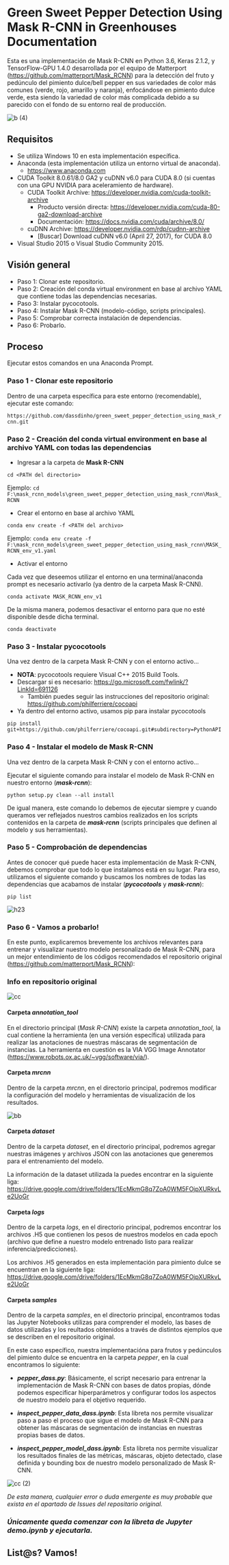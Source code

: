 # Green Sweet Pepper Detection Using Mask R-CNN in Greenhouses Documentation

Esta es una implementación de Mask R-CNN en Python 3.6, Keras 2.1.2, y TensorFlow-GPU 1.4.0 desarrollada por el equipo de Matterport (https://github.com/matterport/Mask_RCNN)
para la detección del fruto y pedúnculo del pimiento dulce/bell pepper en sus variedades de color más comunes 
(verde, rojo, amarillo y naranja), enfocándose en pimiento dulce verde, esta siendo la variedad de color más complicada
debido a su parecido con el fondo de su entorno real de producción.

![b (4)](https://user-images.githubusercontent.com/107544707/205514983-d2b25fe5-1ae3-400f-bee9-ce1a12cda57e.png)

## Requisitos

- Se utiliza Windows 10 en esta implementación específica.
- Anaconda (esta implementación utiliza un entorno virtual de anaconda).
  - https://www.anaconda.com
- CUDA Toolkit 8.0.61/8.0 GA2 y cuDNN v6.0 para CUDA 8.0 (si cuentas con una GPU NVIDIA para aceleramiento de hardware).
  - CUDA Toolkit Archive: https://developer.nvidia.com/cuda-toolkit-archive
    - Producto versión directa: https://developer.nvidia.com/cuda-80-ga2-download-archive
    - Documentación: https://docs.nvidia.com/cuda/archive/8.0/
  - cuDNN Archive: https://developer.nvidia.com/rdp/cudnn-archive
    - [Buscar] Download cuDNN v6.0 (April 27, 2017), for CUDA 8.0
- Visual Studio 2015 o Visual Studio Community 2015.

## Visión general

- Paso 1: Clonar este repositorio.
- Paso 2: Creación del conda virtual environment en base al archivo YAML que contiene todas las dependencias necesarias.
- Paso 3: Instalar pycocotools.
- Paso 4: Instalar Mask R-CNN (modelo-código, scripts principales).
- Paso 5: Comprobar correcta instalación de dependencias.
- Paso 6: Probarlo.

## Proceso

Ejecutar estos comandos en una Anaconda Prompt.

### Paso 1 - Clonar este repositorio

Dentro de una carpeta específica para este entorno (recomendable), ejecutar este comando:

`https://github.com/dassdinho/green_sweet_pepper_detection_using_mask_rcnn.git`

### Paso 2 - Creación del conda virtual environment en base al archivo YAML con todas las dependencias

- Ingresar a la carpeta de **Mask R-CNN**

`cd <PATH del directorio>`

 Ejemplo: `cd F:\mask_rcnn_models\green_sweet_pepper_detection_using_mask_rcnn\Mask_RCNN`
 
- Crear el entorno en base al archivo YAML

`conda env create -f <PATH del archivo>`

 Ejemplo: `conda env create -f F:\mask_rcnn_models\green_sweet_pepper_detection_using_mask_rcnn\MASK_RCNN_env_v1.yaml`
 
 - Activar el entorno
 
 Cada vez que deseemos utilizar el entorno en una terminal/anaconda prompt es necesario activarlo (ya dentro de la carpeta Mask R-CNN).
 
 `conda activate MASK_RCNN_env_v1`
 
 De la misma manera, podemos desactivar el entorno para que no esté disponible desde dicha terminal.
 
 `conda deactivate`
 
 ### Paso 3 - Instalar pycocotools
 
 Una vez dentro de la carpeta Mask R-CNN y con el entorno activo...
 
 - **NOTA**: pycocotools requiere Visual C++ 2015 Build Tools.
  - Descargar si es necesario: https://go.microsoft.com/fwlink/?LinkId=691126
    - También puedes seguir las instrucciones del repositorio original: https://github.com/philferriere/cocoapi
 - Ya dentro del entorno activo, usamos pip para instalar pycocotools
 
 `pip install git+https://github.com/philferriere/cocoapi.git#subdirectory=PythonAPI`
 
 ### Paso 4 - Instalar el modelo de Mask R-CNN
 
  Una vez dentro de la carpeta Mask R-CNN y con el entorno activo...
 
 Ejecutar el siguiente comando para instalar el modelo de Mask R-CNN en nuestro entorno (***mask-rcnn***):
 
 `python setup.py clean --all install`
  
 De igual manera, este comando lo debemos de ejecutar siempre y cuando queramos ver reflejados nuestros cambios realizados en los scripts contenidos
 en la carpeta de ***mask-rcnn*** (scripts principales que definen al modelo y sus herramientas).
 
 ### Paso 5 - Comprobación de dependencias
 
 Antes de conocer qué puede hacer esta implementación de Mask R-CNN, debemos comprobar que todo lo que instalamos está en su lugar.
 Para eso, utilizamos el siguiente comando y buscamos los nombres de todas las dependencias que acabamos de instalar (***pycocotools*** y ***mask-rcnn***):
 
 `pip list`
 
 ![h23](https://user-images.githubusercontent.com/107544707/205516823-58813193-75d4-490b-8419-d4e416e75aa9.png)

 ### Paso 6 - Vamos a probarlo!
 
 En este punto, explicaremos brevemente los archivos relevantes para entrenar y visualizar nuestro modelo personalizado de Mask R-CNN, para un mejor entendimiento de los códigos recomendados el repositorio original (https://github.com/matterport/Mask_RCNN):
 
 ### Info en repositorio original
 
 ![cc](https://user-images.githubusercontent.com/107544707/205518250-03d400f3-792e-48a4-9425-ec1f7e9e51ba.JPG)

 #### Carpeta *annotation_tool*
 
 En el directorio principal (*Mask R-CNN*) existe la carpeta *annotation_tool*, la cual contiene la herramienta (en una versión específica) utilizada para realizar las anotaciones de nuestras máscaras de segmentación de instancias.
 La herramienta en cuestión es la VIA VGG Image Annotator (https://www.robots.ox.ac.uk/~vgg/software/via/).
 
 #### Carpeta *mrcnn*
 
 Dentro de la carpeta *mrcnn*, en el directorio principal, podremos modificar la configuración del modelo y herramientas de visualización de los resultados.
 
 ![bb](https://user-images.githubusercontent.com/107544707/205518263-e66c7ca3-bf59-46b1-a088-bbd5f5390784.JPG)
 
 #### Carpeta *dataset*
 
 Dentro de la carpeta *dataset*, en el directorio principal, podremos agregar nuestras imágenes y archivos JSON con las anotaciones que generemos para el entrenamiento del modelo.
 
 La información de la dataset utilizada la puedes encontrar en la siguiente liga: https://drive.google.com/drive/folders/1EcMkmG8q7ZoA0WM5FOjpXURkvLe2UoGr
 
 #### Carpeta *logs*
 
 Dentro de la carpeta *logs*, en el directorio principal, podremos encontrar los archivos .H5 que contienen los pesos de nuestros modelos en cada epoch (archivo que define a nuestro modelo entrenado listo para realizar inferencia/predicciones).
 
 Los archivos .H5 generados en esta implementación para pimiento dulce se encuentran en la siguiente liga: https://drive.google.com/drive/folders/1EcMkmG8q7ZoA0WM5FOjpXURkvLe2UoGr
  
 #### Carpeta *samples*
 
 Dentro de la carpeta *samples*, en el directorio principal, encontramos todas las Jupyter Notebooks utilizas para comprender el modelo, las bases de datos utilizadas y los reultados obtenidos a través de distintos ejemplos que se describen en el repositorio original.
 
 En este caso específico, nuestra implementacióna para frutos y pedúnculos del pimiento dulce se encuentra en la carpeta *pepper*, en la cual encontramos lo siguiente:
 - ***pepper_dass.py***: Básicamente, el script necesario para entrenar la implementación de Mask R-CNN con bases de datos propias, dónde podemos especificar hiperparámetros y configurar todos los aspectos de nuestro modelo para el objetivo requerido.
 
 - ***inspect_pepper_data_dass.ipynb***: Esta libreta nos permite visualizar paso a paso el proceso que sigue el modelo de Mask R-CNN para obtener las máscaras de segmentación de instancias en nuestras propias bases de datos.
 
 - ***inspect_pepper_model_dass.ipynb***: Esta libreta nos permite visualizar los resultados finales de las métricas, máscaras, objeto detectado, clase definida y bounding box de nuestro modelo personalizado de Mask R-CNN.
 
 ![cc (2)](https://user-images.githubusercontent.com/107544707/205518299-f0a9c71a-927b-49ee-bace-76551d30e6bc.JPG)
 
*De esta manera, cualquier error o duda emergente es muy probable que exista en el apartado de Issues del repositario original.*

### ***Únicamente queda comenzar con la libreta de Jupyter demo.ipynb y ejecutarla.***
 
## List@s? Vamos!
